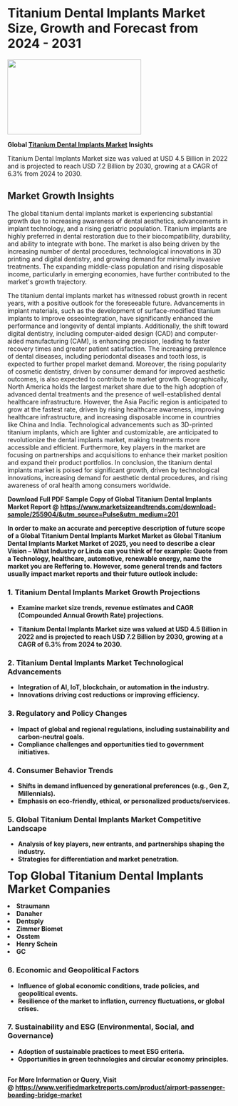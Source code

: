 <H1>Titanium Dental lmplants Market Size, Growth and Forecast from 2024 - 2031</H1><img class="aligncenter size-medium wp-image-584254" src="https://thirdeyenews.in/wp-content/uploads/2024/09/Global-Market-Research-300x168.jpeg" alt="" width="300" height="168" /><p><strong>Global&nbsp;<a href="https://www.marketsizeandtrends.com/download-sample/255904/&amp;utm_source=Pulse&amp;utm_medium=201">Titanium Dental lmplants Market</a> Insights</strong></p><p>Titanium Dental Implants Market size was valued at USD 4.5 Billion in 2022 and is projected to reach USD 7.2 Billion by 2030, growing at a CAGR of 6.3% from 2024 to 2030.</p><p><h2>Market Growth Insights</h2> <p>The global titanium dental implants market is experiencing substantial growth due to increasing awareness of dental aesthetics, advancements in implant technology, and a rising geriatric population. Titanium implants are highly preferred in dental restoration due to their biocompatibility, durability, and ability to integrate with bone. The market is also being driven by the increasing number of dental procedures, technological innovations in 3D printing and digital dentistry, and growing demand for minimally invasive treatments. The expanding middle-class population and rising disposable income, particularly in emerging economies, have further contributed to the market's growth trajectory.</p> <p><strong></strong></p> <p>The titanium dental implants market has witnessed robust growth in recent years, with a positive outlook for the foreseeable future. Advancements in implant materials, such as the development of surface-modified titanium implants to improve osseointegration, have significantly enhanced the performance and longevity of dental implants. Additionally, the shift toward digital dentistry, including computer-aided design (CAD) and computer-aided manufacturing (CAM), is enhancing precision, leading to faster recovery times and greater patient satisfaction. The increasing prevalence of dental diseases, including periodontal diseases and tooth loss, is expected to further propel market demand. Moreover, the rising popularity of cosmetic dentistry, driven by consumer demand for improved aesthetic outcomes, is also expected to contribute to market growth. Geographically, North America holds the largest market share due to the high adoption of advanced dental treatments and the presence of well-established dental healthcare infrastructure. However, the Asia Pacific region is anticipated to grow at the fastest rate, driven by rising healthcare awareness, improving healthcare infrastructure, and increasing disposable income in countries like China and India. Technological advancements such as 3D-printed titanium implants, which are lighter and customizable, are anticipated to revolutionize the dental implants market, making treatments more accessible and efficient. Furthermore, key players in the market are focusing on partnerships and acquisitions to enhance their market position and expand their product portfolios. In conclusion, the titanium dental implants market is poised for significant growth, driven by technological innovations, increasing demand for aesthetic dental procedures, and rising awareness of oral health among consumers worldwide.</p> <p><strong></p><p><span class=""><strong>Download Full PDF Sample Copy of Global Titanium Dental lmplants Market Report</strong> @ <a href="https://www.marketsizeandtrends.com/download-sample/255904/&amp;utm_source=Pulse&amp;utm_medium=201" target="_blank">https://www.marketsizeandtrends.com/download-sample/255904/&amp;utm_source=Pulse&amp;utm_medium=201</a></span></p><p>In order to make an accurate and perceptive description of future scope of a Global&nbsp;Titanium Dental lmplants Market Market as Global&nbsp;Titanium Dental lmplants Market Market of 2025, you need to describe a clear Vision &ndash; What Industry or Linda can you think of for example: Quote from a Technology, healthcare, automotive, renewable energy, name the market you are Reffering to. However, some general trends and factors usually impact market reports and their future outlook include:</p><h3>1.&nbsp;<strong>Titanium Dental lmplants Market Growth Projections</strong></h3><ul><li>Examine market size trends, revenue estimates and CAGR (Compounded Annual Growth Rate) projections.</li><li><p>Titanium Dental Implants Market size was valued at USD 4.5 Billion in 2022 and is projected to reach USD 7.2 Billion by 2030, growing at a CAGR of 6.3% from 2024 to 2030.</p></li></ul><h3>2.&nbsp;<strong>Titanium Dental lmplants Market Technological Advancements</strong></h3><ul><li>Integration of AI, IoT, blockchain, or automation in the industry.</li><li>Innovations driving cost reductions or improving efficiency.</li></ul><h3>3.&nbsp;<strong>Regulatory and Policy Changes</strong></h3><ul><li>Impact of global and regional regulations, including sustainability and carbon-neutral goals.</li><li>Compliance challenges and opportunities tied to government initiatives.</li></ul><h3>4.&nbsp;<strong>Consumer Behavior Trends</strong></h3><ul><li>Shifts in demand influenced by generational preferences (e.g., Gen Z, Millennials).</li><li>Emphasis on eco-friendly, ethical, or personalized products/services.</li></ul><h3>5.&nbsp;<strong>Global Titanium Dental lmplants Market Competitive Landscape</strong></h3><ul><li>Analysis of key players, new entrants, and partnerships shaping the industry.</li><li>Strategies for differentiation and market penetration.</li></ul><p data-pm-slice="1 1 []"><span style="color: inherit; font-family: inherit; font-size: 25px;">Top Global Titanium Dental lmplants Market Companies</span></p><div class="" data-test-id=""><p><li>Straumann</li><li> Danaher</li><li> Dentsply</li><li> Zimmer Biomet</li><li> Osstem</li><li> Henry Schein</li><li> GC</li></p></div><h3>6.&nbsp;<strong>Economic and Geopolitical Factors</strong></h3><ul><li>Influence of global economic conditions, trade policies, and geopolitical events.</li><li>Resilience of the market to inflation, currency fluctuations, or global crises.</li></ul><h3>7.&nbsp;<strong>Sustainability and ESG (Environmental, Social, and Governance)</strong></h3><ul><li>Adoption of sustainable practices to meet ESG criteria.</li><li>Opportunities in green technologies and circular economy principles.</li></ul><h2><strong style="font-size: 14px;">For More Information or Query, Visit @&nbsp;</strong><a style="background-color: #ffffff; font-size: 14px;" href="https://www.marketsizeandtrends.com/report/titanium-dental-lmplants-market/" target="_blank">https://www.verifiedmarketreports.com/product/airport-passenger-boarding-bridge-market</a></h2>
